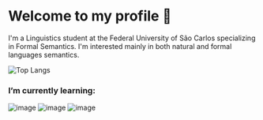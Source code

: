 # Welcome to my profile 🐝

I'm a Linguistics student at the Federal University of São Carlos specializing in Formal Semantics. I'm interested mainly in both natural and formal languages semantics.

![Top Langs](https://github-readme-stats.vercel.app/api/top-langs/?username=Lisanju&theme=tokyonight)

### I’m currently learning:
![image](https://img.shields.io/badge/C%23-239120?style=for-the-badge&logo=c-sharp&logoColor=white) ![image](https://img.shields.io/badge/R-276DC3?style=for-the-badge&logo=r&logoColor=white) ![image](https://img.shields.io/badge/Lua-2C2D72?style=for-the-badge&logo=lua&logoColor=white)
